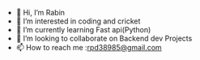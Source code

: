 - 👋 Hi, I’m Rabin
- 👀 I’m interested in coding and cricket
- 🌱 I’m currently learning Fast api(Python)
- 💞️ I’m looking to collaborate on Backend dev Projects
- 📫 How to reach me 
:rpd38985@gmail.com


<!---
Ri6461/Ri6461 is a ✨ special ✨ repository because its `README.md` (this file) appears on your GitHub profile.
You can click the Preview link to take a look at your changes.
--->
